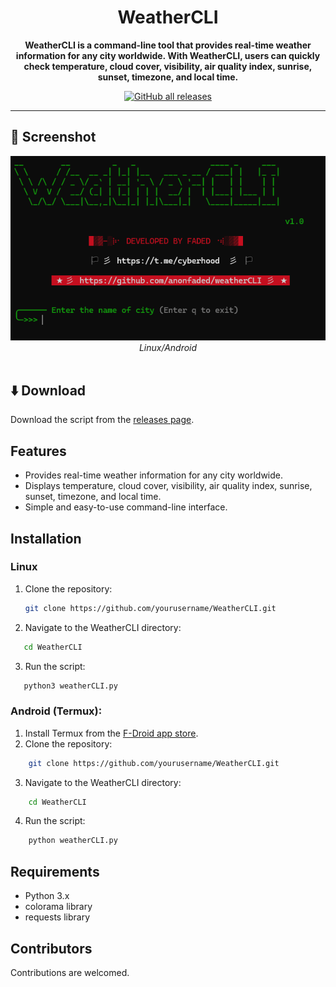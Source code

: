 <div align="center">

# WeatherCLI

**WeatherCLI is a command-line tool that provides real-time weather information for any city worldwide. With WeatherCLI, users can quickly check temperature, cloud cover, visibility, air quality index, sunrise, sunset, timezone, and local time.**

[![GitHub all releases](https://img.shields.io/github/downloads/anonfaded/weathercli/total?label=Downloads&logo=github)](https://github.com/anonfaded/weathercli/releases/)

</div>

---

## 📱 Screenshot

<div align="center">
    <img src="/img/1.png" style="width: 700px; height: auto;" >
    <br>
    <em>Linux/Android</em>
    <br><br>
    <!-- <img src="/img/2.png" style="width: 700px; height: auto;" >
    <br>
    <em>---</em>
    <br><br> -->
    </div>
    <!-- <details>
        <summary><strong>More Screenshots</strong></summary>
        <img src="/img/3.png" style="width: 700px; height: auto;" >
        <br>
        <img src="/img/4.png" style="width: 700px; height: auto;" >
        <br>
        <img src="/img/5.png" style="width: 700px; height: auto;" >
    </details> -->


## ⬇️ Download

Download the script from the [releases page](https://github.com/anonfaded/weathercli/releases).



## Features

- Provides real-time weather information for any city worldwide.
- Displays temperature, cloud cover, visibility, air quality index, sunrise, sunset, timezone, and local time.
- Simple and easy-to-use command-line interface.

## Installation

### Linux

1. Clone the repository:

    ```bash
    git clone https://github.com/yourusername/WeatherCLI.git
    ```

2. Navigate to the WeatherCLI directory:

 ```bash
    cd WeatherCLI
 ```

3. Run the script:

 ```bash
    python3 weatherCLI.py
 ```

### Android (Termux):
1. Install Termux from the [F-Droid app store](https://f-droid.org/F-Droid.apk).
2. Clone the repository:

```bash
    git clone https://github.com/yourusername/WeatherCLI.git
```

3. Navigate to the WeatherCLI directory:

```bash
    cd WeatherCLI
```
4. Run the script:

```bash
    python weatherCLI.py
```

## Requirements

- Python 3.x
- colorama library
- requests library

## Contributors

Contributions are welcomed.